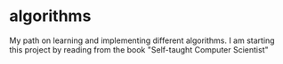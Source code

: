 # algorithms
My path on learning and implementing different algorithms.
I am starting this project by reading from the book "Self-taught Computer Scientist"
